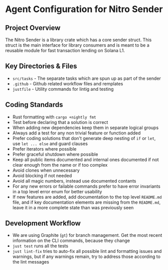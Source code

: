 # Agent Configuration for Nitro Sender

## Project Overview

The Nitro Sender is a library crate which has a core sender struct. This struct is the main interface for library
consumers and is meant to be a reusable module for fast transaction lending on Solana L1.

## Key Directories & Files

- `src/tasks` - The separate tasks which are spun up as part of the sender
- `.github` - Github related workflow files and remplates
- `justfile` - Utility commands for lintig and testing

## Coding Standards

- Rust formatting with `cargo +nightly fmt`
- Test before declaring that a solution is correct
- When adding new dependencies keep them in separate logical groups
- Always add a test for any non trivial feature or function added
- Prefer coding solutions that don't generate deep nesting of `if` or `let`, use `let ... else` and guard clauses
- Prefer iterators where possible
- Prefer graceful shutdown where possible
- Keep all public items documented and internal ones documented if not clear enough from the name or if too complex
- Avoid clones when unnecessary
- Avoid blocking if not needed
- Avoid all magic numbers, instead use documented contants
- For any new errors or failable commands prefer to have error invariants in a top level error enum for better
  usability
- If new features are added, add documentation to the top level `README.md` file, and if key documentation elements
  are missing from the `README.md`, leave it in a more complete state than was previously seen

## Development Workflow

- We are using Graphite (`gt`) for branch management. Get the most recent information on the CLI commands, because they
  change
- `just test` runs all the tests
- `just lint-fix` tries to auto-fix all possible lint and formatting issues and warnings, but if any warnings remain,
  try to address those according to the lint messages
